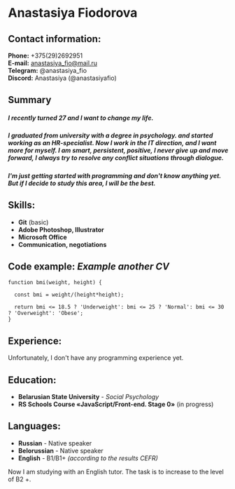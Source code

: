 # Anastasiya Fiodorova

## Contact information: 


**Phone:** +375(29)2692951 <br >
**E-mail:** anastasiya_fio@mail.ru <br >
**Telegram:** @anastasiya_fio <br >
**Discord:** Anastasiya (@anastasiyafio)

## Summary

##### I recently turned 27 and I want to change my life. 

##### I graduated from university with a degree in psychology. and started working as an HR-specialist. Now I work in the IT direction, and I want more for myself. I am smart, persistent, positive, I never give up and move forward, I always try to resolve any conflict situations through dialogue.

##### I'm just getting started with programming and don't know anything yet. But if I decide to study this area, I will be the best.

## Skills:

* **Git** (basic)
* **Adobe Photoshop, Illustrator**
* **Microsoft Office**
* **Сommunication, negotiations**

## Code example:  *Example another CV*

```
function bmi(weight, height) {

  const bmi = weight/(height*height);
  
  return bmi <= 18.5 ? 'Underweight': bmi <= 25 ? 'Normal': bmi <= 30 ? 'Overweight': 'Obese';
}
```

## Experience:

Unfortunately, I don't have any programming experience yet.

## Education:

* **Belarusian State University** - *Social Psychology*
* **RS Schools Course «JavaScript/Front-end. Stage 0»** (in progress)

## Languages:

* **Russian** - Native speaker
* **Belorussian** - Native speaker
* **English** - B1/B1+  *(according to the results CEFR)*

Now I am studying with an English tutor. The task is to increase to the level of B2 +.
